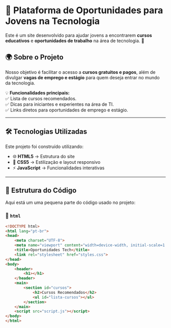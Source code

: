 # 🚀 Plataforma de Oportunidades para Jovens na Tecnologia  

Este é um site desenvolvido para ajudar jovens a encontrarem **cursos educativos** e **oportunidades de trabalho** na área de tecnologia. 🎯  

## 🌍 Sobre o Projeto  
Nosso objetivo é facilitar o acesso a **cursos gratuitos e pagos**, além de divulgar **vagas de emprego e estágio** para quem deseja entrar no mundo da tecnologia.  

💡 **Funcionalidades principais:**  
✅ Lista de cursos recomendados.  
✅ Dicas para iniciantes e experientes na área de TI.  
✅ Links diretos para oportunidades de emprego e estágio.  

---

## 🛠️ Tecnologias Utilizadas  
Este projeto foi construído utilizando:  

- 🌐 **HTML5** → Estrutura do site  
- 🎨 **CSS5** → Estilização e layout responsivo  
- ⚡ **JavaScript** → Funcionalidades interativas  

---

## 📌 Estrutura do Código  

Aqui está um uma pequena parte do código usado no projeto:  

### 📄 `html`  
```html
<!DOCTYPE html>
<html lang="pt-br">
<head>
    <meta charset="UTF-8">
    <meta name="viewport" content="width=device-width, initial-scale=1.0">
    <title>Oportunidades Tech</title>
    <link rel="stylesheet" href="styles.css">
</head>
<body>
    <header>
        <h1></h1>
    </header>
    <main>
        <section id="cursos">
            <h2>Cursos Recomendados</h2>
            <ul id="lista-cursos"></ul>
        </section>
    </main>
    <script src="script.js"></script>
</body>
</html>



 
